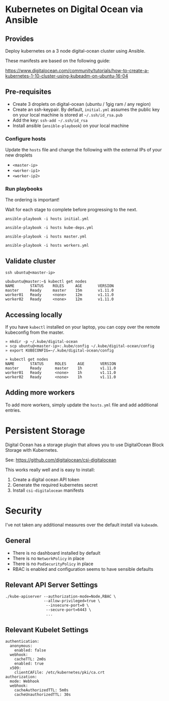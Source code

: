 # Kubernetes on Digital Ocean via Ansible

## Provides

Deploy kubernetes on a 3 node digital-ocean cluster using Ansible.

These manifests are based on the following guide:

https://www.digitalocean.com/community/tutorials/how-to-create-a-kubernetes-1-10-cluster-using-kubeadm-on-ubuntu-16-04

## Pre-requisites

- Create 3 droplets on digital-ocean (ubuntu / 1gig ram / any region)
- Create an ssh-keypair. By default, `initial.yml` assumes the public key on your local machine is stored at `~/.ssh/id_rsa.pub` 
- Add the key: `ssh-add ~/.ssh/id_rsa`
- Install ansible (`ansible-playbook`) on your local machine

### Configure hosts

Update the `hosts` file and change the following with the external IPs of your new droplets

- `<master-ip>`
- `<worker-ip1>`
- `<worker-ip2>`

### Run playbooks

The ordering is important!

Wait for each stage to complete before progressing to the next.


```
ansible-playbook -i hosts initial.yml
```

```
ansible-playbook -i hosts kube-deps.yml
```

```
ansible-playbook -i hosts master.yml
```

```
ansible-playbook -i hosts workers.yml
```

## Validate cluster

```
ssh ubuntu@<master-ip>
```

```
ububuntu@master:~$ kubectl get nodes
NAME       STATUS    ROLES     AGE       VERSION
master     Ready     master    15m       v1.11.0
worker01   Ready     <none>    12m       v1.11.0
worker02   Ready     <none>    12m       v1.11.0
```

## Accessing locally

If you have `kubectl` installed on your laptop, you can copy over the remote kubeconfig from the master.

```
» mkdir -p ~/.kube/digital-ocean
» scp ubuntu@<master-ip>:.kube/config ~/.kube/digital-ocean/config
» export KUBECONFIG=~/.kube/digital-ocean/config

» kubectl get nodes
NAME       STATUS     ROLES     AGE       VERSION
master     Ready      master    1h        v1.11.0
worker01   Ready      <none>    1h        v1.11.0
worker02   Ready      <none>    1h        v1.11.0
```

## Adding more workers

To add more workers, simply update the `hosts.yml` file and add additional entries.

# Persistent Storage

Digital Ocean has a storage plugin that allows you to use DigitalOcean Block Storage with Kubernetes.

See: https://github.com/digitalocean/csi-digitalocean

This works really well and is easy to install:

1. Create a digital ocean API token
2. Generate the required kubernetes secret
3. Install `csi-digitalocean` manifests

# Security

I've not taken any additional measures over the default install via `kubeadm`.

## General

- There is no dashboard installed by default
- There is no `NetworkPolicy` in place
- There is no `PodSecurityPolicy` in place
- RBAC is enabled and configuration seems to have sensible defaults

## Relevant API Server Settings
```
./kube-apiserver --authorization-mode=Node,RBAC \
                 --allow-privileged=true \
                  --insecure-port=0 \
                  --secure-port=6443 \
                  ...
```

## Relevant Kubelet Settings
```
authentication:
  anonymous:
    enabled: false
  webhook:
    cacheTTL: 2m0s
    enabled: true
  x509:
    clientCAFile: /etc/kubernetes/pki/ca.crt
authorization:
  mode: Webhook
  webhook:
    cacheAuthorizedTTL: 5m0s
    cacheUnauthorizedTTL: 30s
```
